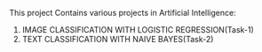 This project Contains various projects in Artificial Intelligence:
1. IMAGE CLASSIFICATION WITH LOGISTIC REGRESSION(Task-1)
2. TEXT CLASSIFICATION WITH NAIVE BAYES(Task-2)
